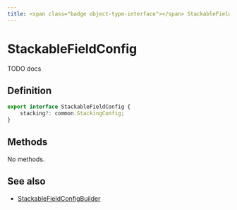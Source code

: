 ```yaml
---
title: <span class="badge object-type-interface"></span> StackableFieldConfig
---
```

# <span class="badge object-type-interface"></span> StackableFieldConfig

TODO docs

## Definition

```typescript
export interface StackableFieldConfig {
	stacking?: common.StackingConfig;
}

```
## Methods

No methods.
## See also

 * <span class="badge builder"></span> [StackableFieldConfigBuilder](./builder-StackableFieldConfigBuilder.md)
